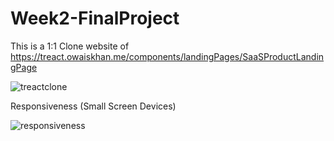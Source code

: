 # Week2-FinalProject

This is a 1:1 Clone website of https://treact.owaiskhan.me/components/landingPages/SaaSProductLandingPage


![treactclone](https://user-images.githubusercontent.com/61568687/226178513-e76e5f3a-a369-49df-a30e-9eb9224b0dd5.PNG)



Responsiveness (Small Screen Devices)

![responsiveness](https://user-images.githubusercontent.com/61568687/227399277-53facb61-6827-4d39-8124-0c60454a9671.PNG)
